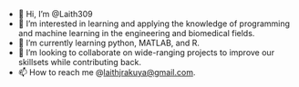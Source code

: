 - 👋 Hi, I’m @Laith309
- 👀 I’m interested in learning and applying the knowledge of programming and machine learning in the engineering and biomedical fields.
- 🌱 I’m currently learning python, MATLAB, and R. 
- 💞️ I’m looking to collaborate on wide-ranging projects to improve our skillsets while contributing back.
- 📫 How to reach me @laithjrakuya@gmail.com.

<!---
Laith309/Laith309 is a ✨ special ✨ repository because its `README.md` (this file) appears on your GitHub profile.
You can click the Preview link to take a look at your changes.
--->
